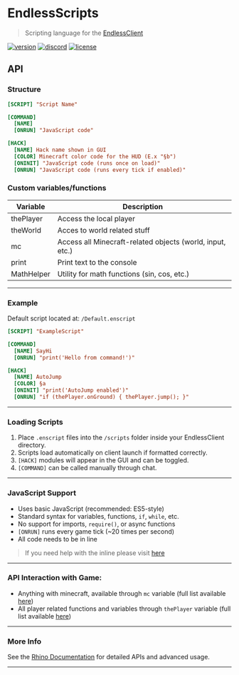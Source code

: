 # EndlessScripts

> Scripting language for the [EndlessClient](https://github.com/goldenboys2011/EndlessLauncher)

  [![version](https://img.shields.io/badge/version-0.1-green.svg)](https://github.com/goldenboys2011/EndlessScripts/releases/tag/0.1)
  [![discord](https://img.shields.io/badge/Discord-join-7289DA.svg)](https://discord.gg/yPpfjwNzVy)
  [![license](https://img.shields.io/badge/License-GPL_3.0-blue.svg)](https://github.com/goldenboys2011/EndlessScripts/blob/main/LICENSE)
  
## API

### Structure

```ini
[SCRIPT] "Script Name"

[COMMAND]
  [NAME]
  [ONRUN] "JavaScript code"

[HACK]
  [NAME] Hack name shown in GUI
  [COLOR] Minecraft color code for the HUD (E.x "§b")
  [ONINIT] "JavaScript code (runs once on load)"
  [ONRUN] "JavaScript code (runs every tick if enabled)"
```

### Custom variables/functions

Variable    | Description
----------- |------------
thePlayer   | Access the local player
theWorld    | Acces to world related stuff
mc          | Access all Minecraft-related objects (world, input, etc.)
print       | Print text to the console
MathHelper  | Utility for math functions (sin, cos, etc.)

---

### Example

Default script located at: `/Default.enscript`

```ini
[SCRIPT] "ExampleScript"

[COMMAND]
  [NAME] SayHi
  [ONRUN] "print('Hello from command!')"

[HACK]
  [NAME] AutoJump
  [COLOR] §a
  [ONINIT] "print('AutoJump enabled')"
  [ONRUN] "if (thePlayer.onGround) { thePlayer.jump(); }"
```

---

### Loading Scripts

1. Place `.enscript` files into the `/scripts` folder inside your EndlessClient directory.
2. Scripts load automatically on client launch if formatted correctly.
3. `[HACK]` modules will appear in the GUI and can be toggled.
4. `[COMMAND]` can be called manually through chat.

---

### JavaScript Support

- Uses basic JavaScript (recommended: ES5-style)
- Standard syntax for variables, functions, `if`, `while`, etc.
- No support for imports, `require()`, or async functions
- `[ONRUN]` runs every game tick (~20 times per second)
- All code needs to be in line

> If you need help with the inline please visit [here](https://goldencube.dev/endless)

---

### API Interaction with Game:

- Anything with minecraft, available through `mc` variable (full list available [here](https://github.com/goldenboys2011/EndlessScripts/blob/main/MCLIST.md))
- All player related functions and variables through `thePlayer` variable (full list available [here](https://github.com/goldenboys2011/EndlessScripts/blob/main/MCLIST.md))

---

### More Info

See the [Rhino Documentation](https://mozilla.github.io/rhino/) for detailed APIs and advanced usage.

---
